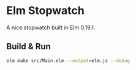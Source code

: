 # Elm Stopwatch

A nice stopwatch built in Elm 0.19.1.

## Build & Run

```sh
elm make src/Main.elm --output=elm.js --debug
```
